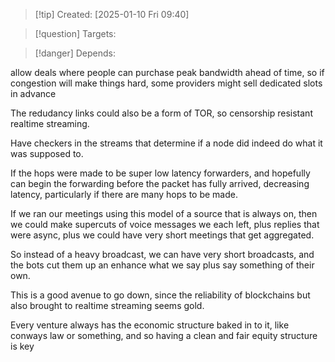 
>[!tip] Created: [2025-01-10 Fri 09:40]

>[!question] Targets: 

>[!danger] Depends: 

allow deals where people can purchase peak bandwidth ahead of time, so if congestion will make things hard, some providers might sell dedicated slots in advance

The redudancy links could also be a form of TOR, so censorship resistant realtime streaming.

Have checkers in the streams that determine if a node did indeed do what it was supposed to.

If the hops were made to be super low latency forwarders, and hopefully can begin the forwarding before the packet has fully arrived, decreasing latency, particularly if there are many hops to be made.

If we ran our meetings using this model of a source that is always on, then we could make supercuts of voice messages we each left, plus replies that were async, plus we could have very short meetings that get aggregated.

So instead of a heavy broadcast, we can have very short broadcasts, and the bots cut them up an enhance what we say plus say something of their own.

This is a good avenue to go down, since the reliability of blockchains but also brought to realtime streaming seems gold.

Every venture always has the economic structure baked in to it, like conways law or something, and so having a clean and fair equity structure is key